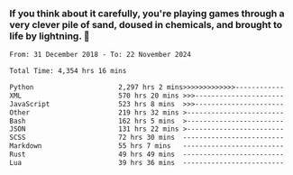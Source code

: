 ### If you think about it carefully, you're playing games through a very clever pile of sand, doused in chemicals, and brought to life by lightning.  👋


<!--START_SECTION:waka-->

```txt
From: 31 December 2018 - To: 22 November 2024

Total Time: 4,354 hrs 16 mins

Python                     2,297 hrs 2 mins>>>>>>>>>>>>>------------   52.76 %
XML                        570 hrs 20 mins >>>----------------------   13.10 %
JavaScript                 523 hrs 8 mins  >>>----------------------   12.02 %
Other                      219 hrs 32 mins >------------------------   05.04 %
Bash                       162 hrs 5 mins  >------------------------   03.72 %
JSON                       131 hrs 22 mins >------------------------   03.02 %
SCSS                       72 hrs 30 mins  -------------------------   01.67 %
Markdown                   55 hrs 7 mins   -------------------------   01.27 %
Rust                       49 hrs 49 mins  -------------------------   01.14 %
Lua                        39 hrs 36 mins  -------------------------   00.91 %
```

<!--END_SECTION:waka-->
